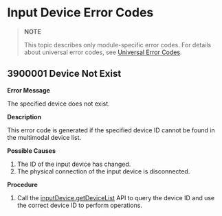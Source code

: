 # Input Device Error Codes

> **NOTE**
>
> This topic describes only module-specific error codes. For details about universal error codes, see [Universal Error Codes](../errorcode-universal.md).

## 3900001 Device Not Exist

**Error Message**

The specified device does not exist.

**Description**

This error code is generated if the specified device ID cannot be found in the multimodal device list.

**Possible Causes**

1. The ID of the input device has changed.
2. The physical connection of the input device is disconnected.

**Procedure**

1. Call the [inputDevice.getDeviceList](js-apis-inputdevice.md) API to query the device ID and use the correct device ID to perform operations.
